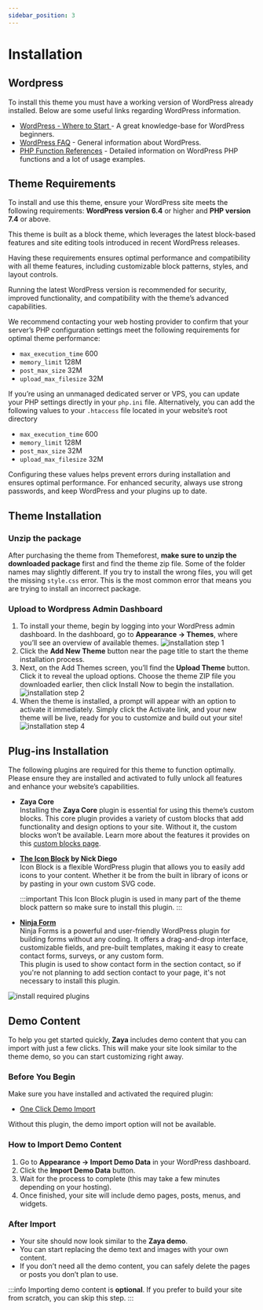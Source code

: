 ```yaml
---
sidebar_position: 3
---
```

# Installation

## Wordpress

To install this theme you must have a working version of WordPress already installed. Below are some useful links regarding WordPress information.

- [WordPress - Where to Start ](https://wordpress.org/documentation/category/where-to-start/) - A great knowledge-base for WordPress beginners.
- [WordPress FAQ](http://codex.wordpress.org/FAQ_New_To_WordPress) - General information about WordPress.
- [PHP Function References](http://codex.wordpress.org/Function_Reference) - Detailed information on WordPress PHP functions and a lot of usage examples.

## Theme Requirements
To install and use this theme, ensure your WordPress site meets the following requirements: **WordPress version 6.4** or higher and **PHP version 7.4** or above. 

This theme is built as a block theme, which leverages the latest block-based features and site editing tools introduced in recent WordPress releases.

Having these requirements ensures optimal performance and compatibility with all theme features, including customizable block patterns, styles, and layout controls. 

Running the latest WordPress version is recommended for security, improved functionality, and compatibility with the theme’s advanced capabilities.

We recommend contacting your web hosting provider to confirm that your server’s PHP configuration settings meet the following requirements for optimal theme performance:

- `max_execution_time` 600
- `memory_limit` 128M
- `post_max_size` 32M
- `upload_max_filesize` 32M


If you’re using an unmanaged dedicated server or VPS, you can update your PHP settings directly in your `php.ini` file. Alternatively, you can add the following values to your `.htaccess` file located in your website’s root directory

- `max_execution_time` 600
- `memory_limit` 128M
- `post_max_size` 32M
- `upload_max_filesize` 32M

Configuring these values helps prevent errors during installation and ensures optimal performance. For enhanced security, always use strong passwords, and keep WordPress and your plugins up to date.

## Theme Installation

### Unzip the package
After purchasing the theme from Themeforest, **make sure to unzip the downloaded package** first and find the theme zip file. Some of the folder names may slightly different.
If you try to install the wrong files, you will get the missing ```style.css``` error. This is the most common error that means you are trying to install an incorrect package.


### Upload to Wordpress Admin Dashboard
1. To install your theme, begin by logging into your WordPress admin dashboard. In the dashboard, go to **Appearance → Themes**, where you’ll see an overview of available themes. 
![installation step 1](/img/zaya/installation-step-1.webp)
2. Click the **Add New Theme** button near the page title to start the theme installation process. 
3. Next, on the Add Themes screen, you’ll find the **Upload Theme** button. Click it to reveal the upload options. Choose the theme ZIP file you downloaded earlier, then click Install Now to begin the installation.
![installation step 2](/img/zaya/installation-step-2.webp)
4. When the theme is installed, a prompt will appear with an option to activate it immediately. Simply click the Activate link, and your new theme will be live, ready for you to customize and build out your site!
![installation step 4](/img/zaya/installation-step-4.webp)

## Plug-ins Installation

The following plugins are required for this theme to function optimally. Please ensure they are installed and activated to fully unlock all features and enhance your website’s capabilities.
- **Zaya Core**<br/>
  Installing the **Zaya Core** plugin is essential for using this theme’s custom blocks. This core plugin provides a variety of custom blocks that add functionality and design options to your site. Without it, the custom blocks won’t be available. Learn more about the features it provides on this [custom blocks page](/docs/category/custom-blocks).


- **[The Icon Block](https://wordpress.org/plugins/icon-block/) by Nick Diego**<br/>
  Icon Block is a flexible WordPress plugin that allows you to easily add icons to your content. Whether it be from the built in library of icons or by pasting in your own custom SVG code.

  :::important
  This Icon Block plugin is used in many part of the theme block pattern so make sure to install this plugin.
  :::


- **[Ninja Form](https://wordpress.org/plugins/ninja-forms/)** <br/>
  Ninja Forms is a powerful and user-friendly WordPress plugin for building forms without any coding. It offers a drag-and-drop interface, customizable fields, and pre-built templates, making it easy to create contact forms, surveys, or any custom form. <br/>
  This plugin is used to show contact form in the section contact, so if you're not planning to add section contact to your page, it's not necessary to install this plugin.

![install required plugins](/img/zaya/install-required-plugin.webp)

## Demo Content
To help you get started quickly, **Zaya** includes demo content that you can import with just a few clicks. This will make your site look similar to the theme demo, so you can start customizing right away.

### Before You Begin
Make sure you have installed and activated the required plugin:  
- [One Click Demo Import](https://wordpress.org/plugins/one-click-demo-import/)

Without this plugin, the demo import option will not be available.

### How to Import Demo Content
1. Go to **Appearance → Import Demo Data** in your WordPress dashboard.  
2. Click the **Import Demo Data** button.  
3. Wait for the process to complete (this may take a few minutes depending on your hosting).  
4. Once finished, your site will include demo pages, posts, menus, and widgets.  

### After Import
- Your site should now look similar to the **Zaya demo**.  
- You can start replacing the demo text and images with your own content.  
- If you don’t need all the demo content, you can safely delete the pages or posts you don’t plan to use.  

:::info
Importing demo content is **optional**. If you prefer to build your site from scratch, you can skip this step.
:::